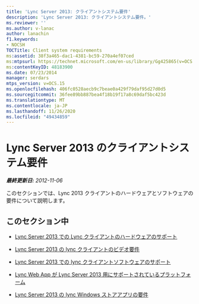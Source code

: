 ```yaml
---
title: 'Lync Server 2013: クライアントシステム要件'
description: 'Lync Server 2013: クライアントシステム要件。'
ms.reviewer: ''
ms.author: v-lanac
author: lanachin
f1.keywords:
- NOCSH
TOCTitle: Client system requirements
ms:assetid: 38f3a465-dac1-4381-bc59-270a4ef07ced
ms:mtpsurl: https://technet.microsoft.com/en-us/library/Gg425865(v=OCS.15)
ms:contentKeyID: 48183900
ms.date: 07/23/2014
manager: serdars
mtps_version: v=OCS.15
ms.openlocfilehash: 406fc0528aecb9c7beae0a429f79daf95d27d0d5
ms.sourcegitcommit: 36fee89bb887bea4f18b19f17a8c69daf5bc423d
ms.translationtype: MT
ms.contentlocale: ja-JP
ms.lasthandoff: 11/26/2020
ms.locfileid: "49434859"
---
```

# <a name="client-system-requirements-for-lync-server-2013"></a>Lync Server 2013 のクライアントシステム要件

<div data-xmlns="http://www.w3.org/1999/xhtml">

<div class="topic" data-xmlns="http://www.w3.org/1999/xhtml" data-msxsl="urn:schemas-microsoft-com:xslt" data-cs="https://msdn.microsoft.com/">

<div data-asp="https://msdn2.microsoft.com/asp">



</div>

<div id="mainSection">

<div id="mainBody">

<span> </span>

_**最終更新日:** 2012-11-06_

このセクションでは、Lync 2013 クライアントのハードウェアとソフトウェアの要件について説明します。

<div>

## <a name="in-this-section"></a>このセクション中

  - [Lync Server 2013 での Lync クライアントのハードウェアのサポート](lync-server-2013-lync-client-hardware-support.md)

  - [Lync Server 2013 の lync クライアントのビデオ要件](lync-server-2013-lync-client-video-requirements.md)

  - [Lync Server 2013 での lync クライアントソフトウェアのサポート](lync-server-2013-lync-client-software-support.md)

  - [Lync Web App が Lync Server 2013 用にサポートされているプラットフォーム](lync-server-2013-lync-web-app-supported-platforms.md)

  - [Lync Server 2013 の lync Windows ストアアプリの要件](lync-server-2013-lync-windows-store-app-requirements.md)

</div>

</div>

<span> </span>

</div>

</div>

</div>

